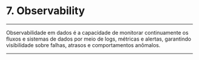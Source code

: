 # 7. Observability

---

Observabilidade em dados é a capacidade de monitorar continuamente os fluxos e sistemas de dados por meio de logs, métricas e alertas, garantindo visibilidade sobre falhas, atrasos e comportamentos anômalos.

---
